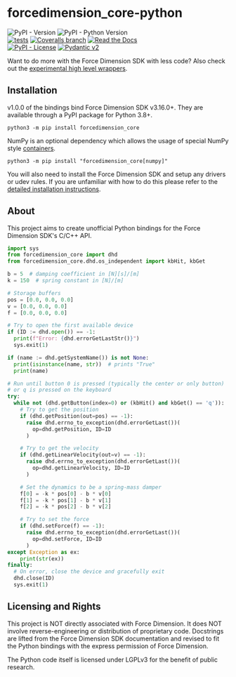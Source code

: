 # forcedimension_core-python

![PyPI - Version](https://img.shields.io/pypi/v/forcedimension_core?logo=pypi)
![PyPI - Python Version](https://img.shields.io/pypi/pyversions/forcedimension_core?logo=python)  
[![tests](https://github.com/EmDash00/forcedimension_core-python/actions/workflows/tests.yml/badge.svg)](https://github.com/EmDash00/forcedimension_core-python/actions/workflows/tests.yml)
[![Coveralls branch](https://img.shields.io/coverallsCoverage/github/EmDash00/forcedimension_core-python?branch=main&logo=coveralls)](https://coveralls.io/github/EmDash00/forcedimension_core-python)
[![Read the Docs](https://img.shields.io/readthedocs/forcedimension-core-python-docs?logo=Read%20the%20Docs)](https://forcedimension-core-python-docs.readthedocs.io/en/v1.0.0rc2/)  
[![PyPI - License](https://img.shields.io/pypi/l/forcedimension_core)](LICENSE)
[![Pydantic v2](https://img.shields.io/endpoint?url=https://raw.githubusercontent.com/pydantic/pydantic/main/docs/badge/v2.json)](https://pydantic.dev)

Want to do more with the Force Dimension SDK with less code? Also check out
the [experimental high level wrappers](https://github.com/EmDash00/forcedimension-python).

## Installation

v1.0.0 of the bindings bind Force Dimension SDK v3.16.0+. They are available through a PyPI package for Python 3.8+.

```
python3 -m pip install forcedimension_core
```

NumPy is an optional dependency which allows the usage of special NumPy style
[containers](https://forcedimension-core-python-docs.readthedocs.io/en/v1.0.0-dev/direct_copy_optimization.html).

```
python3 -m pip install "forcedimension_core[numpy]"
```


You will also need to install the Force Dimension SDK and setup any drivers
or udev rules. If you are unfamiliar with how to do this please refer to the
[detailed installation instructions](https://force-dimension-core-python-documentation.readthedocs.io/en/latest/installation.html).

## About

This project aims to create unofficial Python bindings for the Force Dimension SDK's C/C++ API.

```py
import sys
from forcedimension_core import dhd
from forcedimension_core.dhd.os_independent import kbHit, kbGet

b = 5  # damping coefficient in [N][s]/[m]
k = 150  # spring constant in [N]/[m]

# Storage buffers
pos = [0.0, 0.0, 0.0]
v = [0.0, 0.0, 0.0]
f = [0.0, 0.0, 0.0]

# Try to open the first available device
if (ID := dhd.open()) == -1:
  print(f"Error: {dhd.errorGetLastStr()}")
  sys.exit(1)

if (name := dhd.getSystemName()) is not None:
  print(isinstance(name, str))  # prints "True"
  print(name)

# Run until button 0 is pressed (typically the center or only button)
# or q is pressed on the keyboard
try:
  while not (dhd.getButton(index=0) or (kbHit() and kbGet() == 'q')):
    # Try to get the position
    if (dhd.getPosition(out=pos) == -1):
      raise dhd.errno_to_exception(dhd.errorGetLast())(
        op=dhd.getPosition, ID=ID
      )

    # Try to get the velocity
    if (dhd.getLinearVelocity(out=v) == -1):
      raise dhd.errno_to_exception(dhd.errorGetLast())(
        op=dhd.getLinearVelocity, ID=ID
      )

    # Set the dynamics to be a spring-mass damper
    f[0] = -k * pos[0] - b * v[0]
    f[1] = -k * pos[1] - b * v[1]
    f[2] = -k * pos[2] - b * v[2]

    # Try to set the force
    if (dhd.setForce(f) == -1):
      raise dhd.errno_to_exception(dhd.errorGetLast())(
        op=dhd.setForce, ID=ID
      )
except Exception as ex:
    print(str(ex))
finally:
  # On error, close the device and gracefully exit
  dhd.close(ID)
  sys.exit(1)
```

## Licensing and Rights

This project is NOT directly associated with Force Dimension. It does NOT involve reverse-engineering or distribution
of proprietary code. Docstrings are lifted from the Force Dimension SDK documentation and revised to fit the Python bindings
with the express permission of Force Dimension.

The Python code itself is licensed under LGPLv3 for the benefit of public
research.
